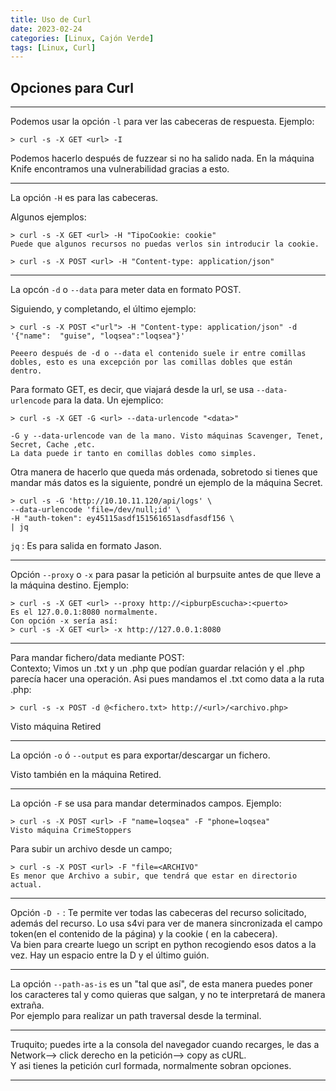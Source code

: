 ```yaml
---
title: Uso de Curl
date: 2023-02-24
categories: [Linux, Cajón Verde]
tags: [Linux, Curl]
---
```


## Opciones para Curl

---
Podemos usar la opción `-l` para ver las cabeceras de respuesta. Ejemplo:  
```
> curl -s -X GET <url> -I  
```
Podemos hacerlo después de fuzzear si no ha salido nada. En la máquina Knife encontramos una vulnerabilidad gracias a esto.

---

La opción `-H` es para las cabeceras. 

Algunos ejemplos:
```
> curl -s -X GET <url> -H "TipoCookie: cookie"
Puede que algunos recursos no puedas verlos sin introducir la cookie.
```
```
> curl -s -X POST <url> -H "Content-type: application/json"
```

---
La opcón `-d` o `--data` para meter data en formato POST.

Siguiendo, y completando, el último ejemplo:  
```
> curl -s -X POST <"url"> -H "Content-type: application/json" -d '{"name":  "guise", "loqsea":"loqsea"}'

Peeero después de -d o --data el contenido suele ir entre comillas dobles, esto es una excepción por las comillas dobles que están dentro.
```
Para formato GET, es decir, que viajará desde la url, se usa `--data-urlencode` para la data. Un ejemplico:
```
> curl -s -X GET -G <url> --data-urlencode "<data>"

-G y --data-urlencode van de la mano. Visto máquinas Scavenger, Tenet, Secret, Cache ,etc.  
La data puede ir tanto en comillas dobles como simples.
```
Otra manera de hacerlo que queda más ordenada, sobretodo si tienes que mandar más datos es la siguiente, pondré un ejemplo de la máquina Secret.
```
> curl -s -G 'http://10.10.11.120/api/logs' \
--data-urlencode 'file=/dev/null;id' \
-H "auth-token": ey45115asdf151561651asdfasdf156 \
| jq            
```
`jq` : Es para salida en formato Jason.

---
Opción `--proxy` o `-x` para pasar la petición al burpsuite antes de que lleve a la máquina destino. Ejemplo:
```
> curl -s -X GET <url> --proxy http://<ipburpEscucha>:<puerto>  
Es el 127.0.0.1:8080 normalmente.
Con opción -x sería así:
> curl -s -X GET <url> -x http://127.0.0.1:8080
```

---

Para mandar fichero/data mediante POST:  
Contexto; Vimos un .txt y un .php que podían guardar relación y el .php parecía hacer una operación. Asi pues mandamos el .txt como data a la ruta .php:  
```
> curl -s -x POST -d @<fichero.txt> http://<url>/<archivo.php>
```
Visto máquina Retired

---

La opción `-o`  ó `--output` es para exportar/descargar un fichero.

Visto también en la máquina Retired.

---

La opción `-F` se usa para mandar determinados campos. Ejemplo:

```
> curl -s -X POST <url> -F "name=loqsea" -F "phone=loqsea"
Visto máquina CrimeStoppers
```
Para subir un archivo desde un campo;
``` 
> curl -s -X POST <url> -F "file=<ARCHIVO"
Es menor que Archivo a subir, que tendrá que estar en directorio actual.
```

---

Opción `-D -` : Te permite ver todas las cabeceras del recurso solicitado, además del recurso. Lo usa s4vi para ver de manera sincronizada el campo token(en el contenido de la página) y la cookie ( en la cabecera).  
Va bien para crearte luego un script en python recogiendo esos datos a la vez. Hay un espacio entre la D y el último guión.

---

La opción `--path-as-is` es un "tal que así", de esta manera puedes poner los caracteres tal y como quieras que salgan, y no te interpretará de manera extraña.  
Por ejemplo para realizar un path traversal desde la terminal.

---

Truquito; puedes irte a la consola del navegador cuando recarges, le das a Network--> click derecho en la petición--> copy as cURL.  
Y asi tienes la petición curl formada, normalmente sobran opciones.

---





